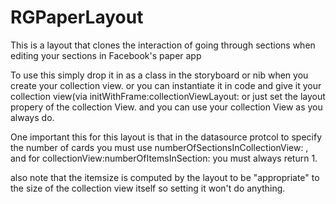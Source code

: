 # RGPaperLayout
This is a layout that clones the interaction of going through sections when editing your sections in Facebook's paper app


To use this simply drop it in as a class in the storyboard or nib when you create your collection view. or you can 
instantiate it in code and give it your collection view(via initWithFrame:collectionViewLayout: or just set the layout propery
of the collection View. and you can use your collection View as you always do.

One important this for this layout is that in the datasource protcol to specify the number of cards you must use 
numberOfSectionsInCollectionView: , and for collectionView:numberOfItemsInSection: you must always return 1.

also note that the itemsize is computed by the layout to be "appropriate" to the size of the collection view 
itself so setting it won't do anything.
